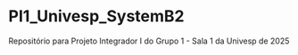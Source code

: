 # PI1_Univesp_SystemB2
Repositório para Projeto Integrador I do Grupo 1 - Sala 1 da Univesp de 2025
